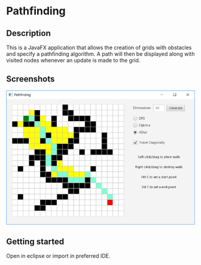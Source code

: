 
# Pathfinding

## Description

This is a JavaFX application that allows the creation of grids with obstacles and specify a pathfinding algorithm. A path will then be displayed along with visited nodes whenever an update is made to the grid.

## Screenshots

![](https://github.com/MSZAL/Pathfinding/blob/master/screenshot.PNG)

## Getting started

Open in eclipse or import in preferred IDE.
